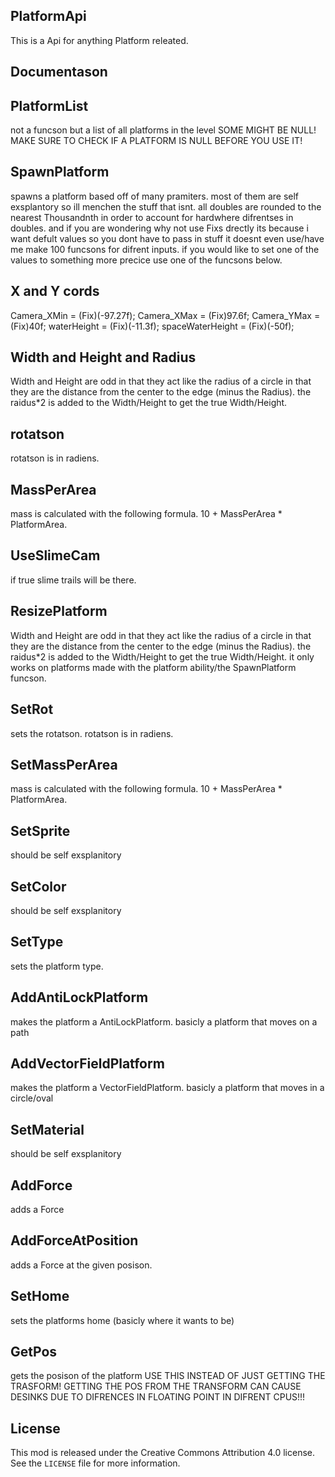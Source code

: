 ## PlatformApi
This is a Api for anything Platform releated.

## Documentason

## PlatformList
not a funcson but a list of all platforms in the level SOME MIGHT BE NULL! MAKE SURE TO CHECK IF A PLATFORM IS NULL BEFORE YOU USE IT!
## SpawnPlatform
spawns a platform based off of many pramiters.
most of them are self exsplantory so ill menchen the stuff that isnt.
all doubles are rounded to the nearest Thousandnth in order to account for hardwhere difrentses in doubles.
and if you are wondering why not use Fixs drectly its because i want defult values so you dont have to pass in stuff it doesnt even use/have me make 100 funcsons for difrent inputs.
if you would like to set one of the values to something more precice use one of the funcsons below.
## X and Y cords
Camera_XMin = (Fix)(-97.27f);
Camera_XMax = (Fix)97.6f;
Camera_YMax = (Fix)40f;
waterHeight = (Fix)(-11.3f);
spaceWaterHeight = (Fix)(-50f);

## Width and Height and Radius
Width and Height are odd in that they act like the radius of a circle in that they are the distance from the center to the edge (minus the Radius). the raidus*2 is added to the Width/Height to get the true Width/Height.

## rotatson
rotatson is in radiens.

## MassPerArea
mass is calculated with the following formula. 10 + MassPerArea * PlatformArea.

## UseSlimeCam
if true slime trails will be there.

## ResizePlatform
Width and Height are odd in that they act like the radius of a circle in that they are the distance from the center to the edge (minus the Radius). the raidus*2 is added to the Width/Height to get the true Width/Height.
it only works on platforms made with the platform ability/the SpawnPlatform funcson.

## SetRot
sets the rotatson. rotatson is in radiens.

## SetMassPerArea
mass is calculated with the following formula. 10 + MassPerArea * PlatformArea.

## SetSprite
should be self exsplanitory

## SetColor
should be self exsplanitory

## SetType
sets the platform type.

## AddAntiLockPlatform
makes the platform a AntiLockPlatform. basicly a platform that moves on a path

## AddVectorFieldPlatform
makes the platform a VectorFieldPlatform. basicly a platform that moves in a circle/oval

## SetMaterial
should be self exsplanitory

## AddForce
adds a Force

## AddForceAtPosition
adds a Force at the given posison.

## SetHome
sets the platforms home (basicly where it wants to be)

## GetPos
gets the posison of the platform USE THIS INSTEAD OF JUST GETTING THE TRASFORM! 
GETTING THE POS FROM THE TRANSFORM CAN CAUSE DESINKS DUE TO DIFRENCES IN FLOATING POINT IN DIFRENT CPUS!!!

## License
This mod is released under the Creative Commons Attribution 4.0 license. See the `LICENSE` file for more information.
